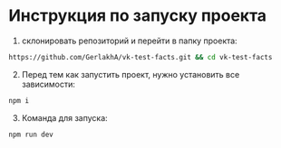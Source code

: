 # Инструкция по запуску проекта

1. склонировать репозиторий и перейти в папку проекта:

```bash
https://github.com/GerlakhA/vk-test-facts.git && cd vk-test-facts
```

2. Перед тем как запустить проект, нужно установить все зависимости:

```bash
npm i
```

3. Команда для запуска:

```bash
npm run dev
```
